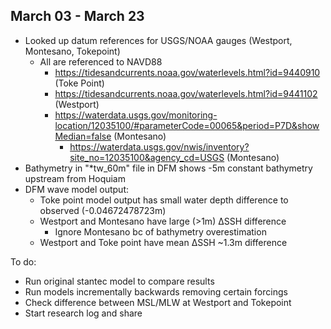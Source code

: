 ## March 03 - March 23
- Looked up datum references for USGS/NOAA gauges (Westport, Montesano, Tokepoint)
	- All are referenced to NAVD88
		- https://tidesandcurrents.noaa.gov/waterlevels.html?id=9440910 (Toke Point)
		- https://tidesandcurrents.noaa.gov/waterlevels.html?id=9441102 (Westport)
		- https://waterdata.usgs.gov/monitoring-location/12035100/#parameterCode=00065&period=P7D&showMedian=false (Montesano)
			- https://waterdata.usgs.gov/nwis/inventory?site_no=12035100&agency_cd=USGS (Montesano)
- Bathymetry in "*tw_60m" file in DFM shows -5m constant bathymetry upstream from Hoquiam
- DFM wave model output:
	- Toke point model output has small water depth difference to observed (-0.04672478723m)
	- Westport and Montesano have large (>1m) ∆SSH difference
		- Ignore Montesano bc of bathymetry overestimation
	- Westport and Toke point have mean ∆SSH ~1.3m difference

To do:
- Run original stantec model to compare results
- Run models incrementally backwards removing certain forcings
- Check difference between MSL/MLW at Westport and Tokepoint
- Start research log and share
